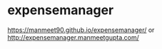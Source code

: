 # expensemanager
https://manmeet90.github.io/expensemanager/
or
http://expensemanager.manmeetgupta.com/

